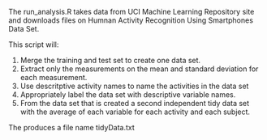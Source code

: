 The run_analysis.R takes data from UCI Machine Learning Repository site and downloads
files on Humnan Activity Recognition Using Smartphones Data Set.

This script will:
1. Merge the training and test set to create one data set.
2. Extract only the measurements on the mean and standard deviation for each
   measurement.
3. Use descritptive activity names to name the activities in the data set
4. Appropriately label the data set with descriptive variable names.
5. From the data set that is created a second independent tidy data set with
   the average of each variable for each activity and each subject.

The produces a file name tidyData.txt
